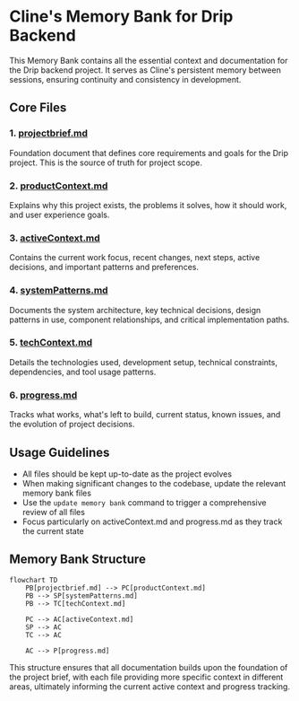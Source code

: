 # Cline's Memory Bank for Drip Backend

This Memory Bank contains all the essential context and documentation for the Drip backend project. It serves as Cline's persistent memory between sessions, ensuring continuity and consistency in development.

## Core Files

### 1. [projectbrief.md](./projectbrief.md)
Foundation document that defines core requirements and goals for the Drip project. This is the source of truth for project scope.

### 2. [productContext.md](./productContext.md)
Explains why this project exists, the problems it solves, how it should work, and user experience goals.

### 3. [activeContext.md](./activeContext.md)
Contains the current work focus, recent changes, next steps, active decisions, and important patterns and preferences.

### 4. [systemPatterns.md](./systemPatterns.md)
Documents the system architecture, key technical decisions, design patterns in use, component relationships, and critical implementation paths.

### 5. [techContext.md](./techContext.md)
Details the technologies used, development setup, technical constraints, dependencies, and tool usage patterns.

### 6. [progress.md](./progress.md)
Tracks what works, what's left to build, current status, known issues, and the evolution of project decisions.

## Usage Guidelines

- All files should be kept up-to-date as the project evolves
- When making significant changes to the codebase, update the relevant memory bank files
- Use the `update memory bank` command to trigger a comprehensive review of all files
- Focus particularly on activeContext.md and progress.md as they track the current state

## Memory Bank Structure

```
flowchart TD
    PB[projectbrief.md] --> PC[productContext.md]
    PB --> SP[systemPatterns.md]
    PB --> TC[techContext.md]
    
    PC --> AC[activeContext.md]
    SP --> AC
    TC --> AC
    
    AC --> P[progress.md]
```

This structure ensures that all documentation builds upon the foundation of the project brief, with each file providing more specific context in different areas, ultimately informing the current active context and progress tracking.
